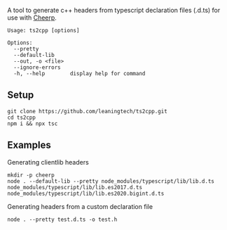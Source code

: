 A tool to generate c++ headers from typescript declaration files (.d.ts) for use with [Cheerp](https://github.com/leaningtech/cheerp-meta).

```
Usage: ts2cpp [options]

Options:
  --pretty
  --default-lib
  --out, -o <file>
  --ignore-errors
  -h, --help        display help for command
```

## Setup

```
git clone https://github.com/leaningtech/ts2cpp.git
cd ts2cpp
npm i && npx tsc
```

## Examples

Generating clientlib headers
```
mkdir -p cheerp
node . --default-lib --pretty node_modules/typescript/lib/lib.d.ts node_modules/typescript/lib/lib.es2017.d.ts node_modules/typescript/lib/lib.es2020.bigint.d.ts
```

Generating headers from a custom declaration file
```
node . --pretty test.d.ts -o test.h
```
